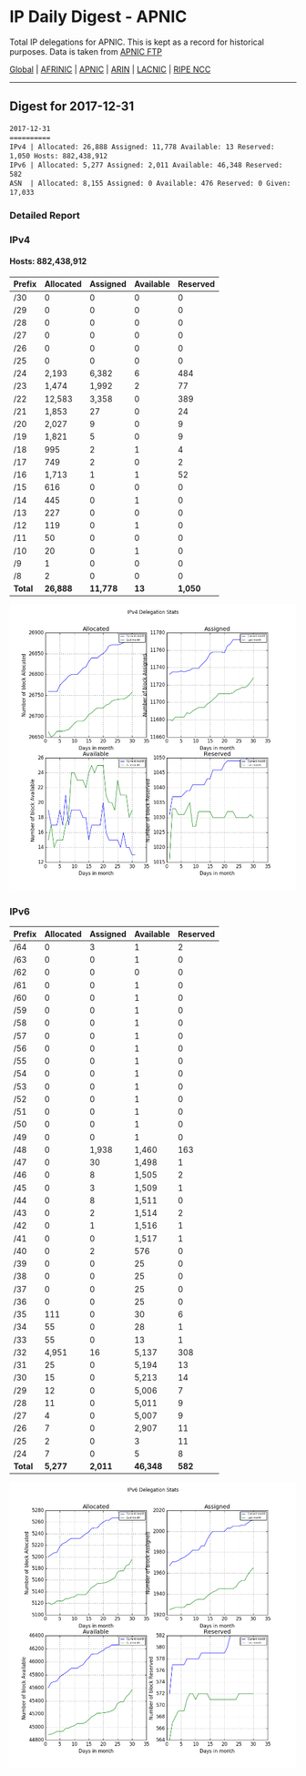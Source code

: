 # IP Daily Digest - APNIC

Total IP delegations for APNIC. This is kept as a record for historical purposes. Data is taken from [APNIC FTP](https://ftp.apnic.net/)

[Global](https://github.com/csmets/IP-Daily-Digest) | [AFRINIC](https://github.com/csmets/IP-Daily-Digest/tree/master/archives/AFRINIC) | [APNIC](https://github.com/csmets/IP-Daily-Digest/tree/master/archives/APNIC) | [ARIN](https://github.com/csmets/IP-Daily-Digest/tree/master/archives/ARIN) | [LACNIC](https://github.com/csmets/IP-Daily-Digest/tree/master/archives/LACNIC) | [RIPE NCC](https://github.com/csmets/IP-Daily-Digest/tree/master/archives/RIPE_NCC)

---

## Digest for 2017-12-31
```
2017-12-31
==========
IPv4 | Allocated: 26,888 Assigned: 11,778 Available: 13 Reserved: 1,050 Hosts: 882,438,912
IPv6 | Allocated: 5,277 Assigned: 2,011 Available: 46,348 Reserved: 582
ASN  | Allocated: 8,155 Assigned: 0 Available: 476 Reserved: 0 Given: 17,033
```

### Detailed Report

### IPv4

#### Hosts: **882,438,912**

| Prefix | Allocated | Assigned | Available | Reserved |
| ----- | ----- | ----- | ----- | ----- |
| /30 | 0 | 0 | 0 | 0 |
| /29 | 0 | 0 | 0 | 0 |
| /28 | 0 | 0 | 0 | 0 |
| /27 | 0 | 0 | 0 | 0 |
| /26 | 0 | 0 | 0 | 0 |
| /25 | 0 | 0 | 0 | 0 |
| /24 | 2,193 | 6,382 | 6 | 484 |
| /23 | 1,474 | 1,992 | 2 | 77 |
| /22 | 12,583 | 3,358 | 0 | 389 |
| /21 | 1,853 | 27 | 0 | 24 |
| /20 | 2,027 | 9 | 0 | 9 |
| /19 | 1,821 | 5 | 0 | 9 |
| /18 | 995 | 2 | 1 | 4 |
| /17 | 749 | 2 | 0 | 2 |
| /16 | 1,713 | 1 | 1 | 52 |
| /15 | 616 | 0 | 0 | 0 |
| /14 | 445 | 0 | 1 | 0 |
| /13 | 227 | 0 | 0 | 0 |
| /12 | 119 | 0 | 1 | 0 |
| /11 | 50 | 0 | 0 | 0 |
| /10 | 20 | 0 | 1 | 0 |
| /9 | 1 | 0 | 0 | 0 |
| /8 | 2 | 0 | 0 | 0 |
| **Total** | **26,888** | **11,778** | **13** | **1,050** |

![ipv4-stats](ipv4-figure.png)

### IPv6

| Prefix | Allocated | Assigned | Available | Reserved |
| ----- | ----- | ----- | ----- | ----- |
| /64 | 0 | 3 | 1 | 2 |
| /63 | 0 | 0 | 1 | 0 |
| /62 | 0 | 0 | 0 | 0 |
| /61 | 0 | 0 | 1 | 0 |
| /60 | 0 | 0 | 1 | 0 |
| /59 | 0 | 0 | 1 | 0 |
| /58 | 0 | 0 | 1 | 0 |
| /57 | 0 | 0 | 1 | 0 |
| /56 | 0 | 0 | 1 | 0 |
| /55 | 0 | 0 | 1 | 0 |
| /54 | 0 | 0 | 1 | 0 |
| /53 | 0 | 0 | 1 | 0 |
| /52 | 0 | 0 | 1 | 0 |
| /51 | 0 | 0 | 1 | 0 |
| /50 | 0 | 0 | 1 | 0 |
| /49 | 0 | 0 | 1 | 0 |
| /48 | 0 | 1,938 | 1,460 | 163 |
| /47 | 0 | 30 | 1,498 | 1 |
| /46 | 0 | 8 | 1,505 | 2 |
| /45 | 0 | 3 | 1,509 | 1 |
| /44 | 0 | 8 | 1,511 | 0 |
| /43 | 0 | 2 | 1,514 | 2 |
| /42 | 0 | 1 | 1,516 | 1 |
| /41 | 0 | 0 | 1,517 | 1 |
| /40 | 0 | 2 | 576 | 0 |
| /39 | 0 | 0 | 25 | 0 |
| /38 | 0 | 0 | 25 | 0 |
| /37 | 0 | 0 | 25 | 0 |
| /36 | 0 | 0 | 25 | 0 |
| /35 | 111 | 0 | 30 | 6 |
| /34 | 55 | 0 | 28 | 1 |
| /33 | 55 | 0 | 13 | 1 |
| /32 | 4,951 | 16 | 5,137 | 308 |
| /31 | 25 | 0 | 5,194 | 13 |
| /30 | 15 | 0 | 5,213 | 14 |
| /29 | 12 | 0 | 5,006 | 7 |
| /28 | 11 | 0 | 5,011 | 9 |
| /27 | 4 | 0 | 5,007 | 9 |
| /26 | 7 | 0 | 2,907 | 11 |
| /25 | 2 | 0 | 3 | 11 |
| /24 | 7 | 0 | 5 | 8 |
| **Total** | **5,277** | **2,011** | **46,348** | **582** |

![ipv6-stats](ipv6-figure.png)